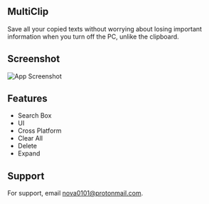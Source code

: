 ## MultiClip
Save all your copied texts without worrying about losing important information when you turn off the PC, unlike the clipboard.

## Screenshot

![App Screenshot](https://cdn.discordapp.com/attachments/948669455620255815/1015999217820504115/unknown.png)


## Features

- Search Box
- UI
- Cross Platform
- Clear All
- Delete
- Expand
## Support

For support, email nova0101@protonmail.com.
